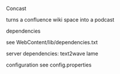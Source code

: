 Concast

turns a confluence wiki space into a podcast

dependencies

see WebContent/lib/dependencies.txt

server dependencies:
text2wave
lame

configuration
see config.properties
